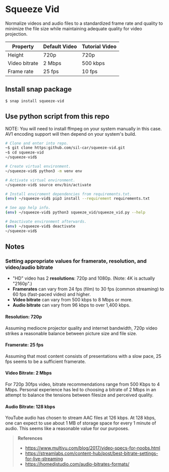 # Squeeze Vid

Normalize videos and audio files to a standardized frame rate and quality to minimize the file size while maintaining adequate quality for video projection.

Property | Default Video | Tutorial Video
--- | --- | ---
Height | 720p | 720p
Video bitrate | 2 Mbps | 500 kbps
Frame rate | 25 fps | 10 fps

## Install snap package
```
$ snap install squeeze-vid
```

## Use python script from this repo

NOTE: You will need to install ffmpeg on your system manually in this case. AV1 encoding support will then depend on your system's build.
```bash
# Clone and enter into repo.
~$ git clone https:github.com/sil-car/squeeze-vid.git
~$ cd squeeze-vid
~/squeeze-vid$

# Create virtual environment.
~/squeeze-vid$ python3 -m venv env

# Activate virtual environment.
~/squeeze-vid$ source env/bin/activate

# Install enviroment dependencies from requirements.txt.
(env) ~/squeeze-vid$ pip3 install --requirement requirements.txt

# See app help info.
(env) ~/squeeze-vid$ python3 squeeze_vid/squeeze_vid.py --help

# Deactivate environment afterwards.
(env) ~/squeeze-vid$ deactivate
~/squeeze-vid$
```

## Notes

### Setting appropriate values for framerate, resolution, and video/audio bitrate

- "HD" video has 2 **resolutions**: 720p and 1080p. (Note: 4K is actually "2160p".)
- **Framerates** can vary from 24 fps (film) to 30 fps (common streaming) to 60 fps
(fast-paced video) and higher.
- **Video bitrate** can vary from 500 kbps to 8 Mbps or more.
- **Audio bitrate** can vary from 96 kbps to over 1,400 kbps.

#### Resolution: 720p

Assuming mediocre projector quality and internet bandwidth, 720p video strikes a reasonable balance between picture size and file size.

#### Framerate: 25 fps

Assuming that most content consists of presentations with a slow pace, 25 fps seems to be a sufficient framerate.

#### Video Bitrate: 2 Mbps

For 720p 30fps video, bitrate recommendations range from 500 Kbps to 4 Mbps. Personal experience has led to choosing a bitrate of 2 Mbps in an attempt to balance the tensions between filesize and perceived quality.

#### Audio Bitrate: 128 kbps

YouTube audio has chosen to stream AAC files at 126 kbps. At 128 kbps, one can expect to use about 1 MB of storage space for every 1 minute of audio. This seems like a reasonable value for our purposes.

>**References**
>- https://www.multivu.com/blog/2017/video-specs-for-noobs.html
>- https://streamlabs.com/content-hub/post/best-bitrate-settings-for-live-streaming
>- https://homedjstudio.com/audio-bitrates-formats/
